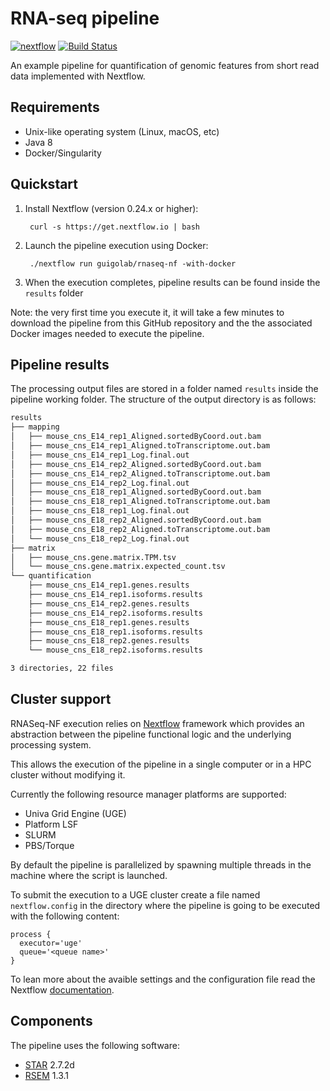 # RNA-seq pipeline

[![nextflow](https://img.shields.io/badge/nextflow-%E2%89%A519.07.0-brightgreen.svg)](http://nextflow.io)
[![Build Status](https://travis-ci.org/guigolab/rnaseq-nf.svg?branch=master)](https://travis-ci.org/guigolab/rnaseq-nf)

An example pipeline for quantification of genomic features from short read data implemented with Nextflow.

## Requirements 

* Unix-like operating system (Linux, macOS, etc)
* Java 8
* Docker/Singularity

## Quickstart 

1. Install Nextflow (version 0.24.x or higher):
      
        curl -s https://get.nextflow.io | bash

3. Launch the pipeline execution using Docker: 

        ./nextflow run guigolab/rnaseq-nf -with-docker
        
4. When the execution completes, pipeline results can be found inside the `results` folder
	
Note: the very first time you execute it, it will take a few minutes to download the pipeline from this GitHub repository and the the associated Docker images needed to execute the pipeline.

## Pipeline results

The processing output files are stored in a folder named `results`
inside the pipeline working folder. The structure of the output directory
is as follows:

``` bash
results
├── mapping
│   ├── mouse_cns_E14_rep1_Aligned.sortedByCoord.out.bam
│   ├── mouse_cns_E14_rep1_Aligned.toTranscriptome.out.bam
│   ├── mouse_cns_E14_rep1_Log.final.out
│   ├── mouse_cns_E14_rep2_Aligned.sortedByCoord.out.bam
│   ├── mouse_cns_E14_rep2_Aligned.toTranscriptome.out.bam
│   ├── mouse_cns_E14_rep2_Log.final.out
│   ├── mouse_cns_E18_rep1_Aligned.sortedByCoord.out.bam
│   ├── mouse_cns_E18_rep1_Aligned.toTranscriptome.out.bam
│   ├── mouse_cns_E18_rep1_Log.final.out
│   ├── mouse_cns_E18_rep2_Aligned.sortedByCoord.out.bam
│   ├── mouse_cns_E18_rep2_Aligned.toTranscriptome.out.bam
│   └── mouse_cns_E18_rep2_Log.final.out
├── matrix
│   ├── mouse_cns.gene.matrix.TPM.tsv
│   └── mouse_cns.gene.matrix.expected_count.tsv
└── quantification
    ├── mouse_cns_E14_rep1.genes.results
    ├── mouse_cns_E14_rep1.isoforms.results
    ├── mouse_cns_E14_rep2.genes.results
    ├── mouse_cns_E14_rep2.isoforms.results
    ├── mouse_cns_E18_rep1.genes.results
    ├── mouse_cns_E18_rep1.isoforms.results
    ├── mouse_cns_E18_rep2.genes.results
    └── mouse_cns_E18_rep2.isoforms.results

3 directories, 22 files
```

## Cluster support

RNASeq-NF execution relies on [Nextflow](http://www.nextflow.io) framework which provides an abstraction between the pipeline functional logic and the underlying processing system.

This allows the execution of the pipeline in a single computer or in a HPC cluster without modifying it.

Currently the following resource manager platforms are supported:

  + Univa Grid Engine (UGE)
  + Platform LSF
  + SLURM
  + PBS/Torque


By default the pipeline is parallelized by spawning multiple threads in the machine where the script is launched.

To submit the execution to a UGE cluster create a file named `nextflow.config` in the directory where the pipeline is going to be executed with the following content:

    process {
      executor='uge'
      queue='<queue name>'
    }

To lean more about the avaible settings and the configuration file read the Nextflow [documentation](http://www.nextflow.io/docs/latest/config.html).


## Components 

The pipeline uses the following software: 

* [STAR](https://github.com/alexdobin/STAR/) 2.7.2d
* [RSEM](https://github.com/deweylab/RSEM/) 1.3.1

